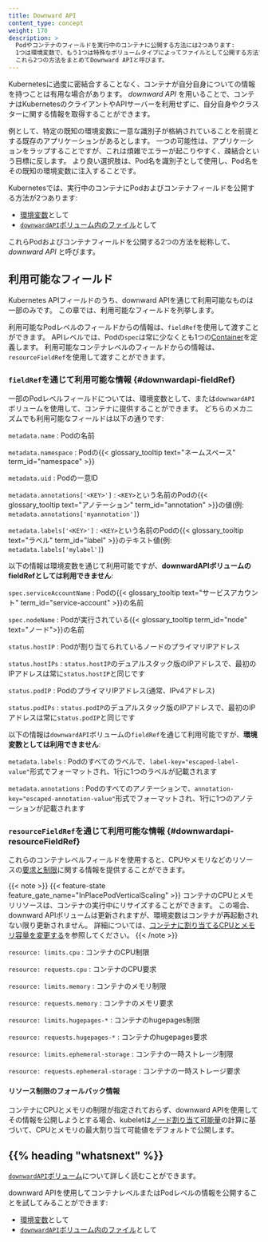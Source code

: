 ```yaml
---
title: Downward API
content_type: concept
weight: 170
description: >
  Podやコンテナのフィールドを実行中のコンテナに公開する方法には2つあります:
  1つは環境変数で、もう1つは特殊なボリュームタイプによってファイルとして公開する方法です。
  これら2つの方法をまとめてDownward APIと呼びます。
---
```


<!-- overview -->

Kubernetesに過度に密結合することなく、コンテナが自分自身についての情報を持つことは有用な場合があります。
_downward API_ を用いることで、コンテナはKubernetesのクライアントやAPIサーバーを利用せずに、自分自身やクラスターに関する情報を取得することができます。

例として、特定の既知の環境変数に一意な識別子が格納されていることを前提とする既存のアプリケーションがあるとします。
一つの可能性は、アプリケーションをラップすることですが、これは煩雑でエラーが起こりやすく、疎結合という目標に反します。
より良い選択肢は、Pod名を識別子として使用し、Pod名をその既知の環境変数に注入することです。

Kubernetesでは、実行中のコンテナにPodおよびコンテナフィールドを公開する方法が2つあります:

* [環境変数](/docs/tasks/inject-data-application/environment-variable-expose-pod-information/)として
* [`downwardAPI`ボリューム内のファイル](/docs/tasks/inject-data-application/downward-api-volume-expose-pod-information/)として

これらPodおよびコンテナフィールドを公開する2つの方法を総称して、_downward API_ と呼びます。

<!-- body -->

## 利用可能なフィールド

Kubernetes APIフィールドのうち、downward APIを通じて利用可能なものは一部のみです。
この章では、利用可能なフィールドを列挙します。

利用可能なPodレベルのフィールドからの情報は、`fieldRef`を使用して渡すことができます。
APIレベルでは、Podの`spec`は常に少なくとも1つの[Container](/docs/reference/kubernetes-api/workload-resources/pod-v1/#Container)を定義します。
利用可能なコンテナレベルのフィールドからの情報は、`resourceFieldRef`を使用して渡すことができます。

### `fieldRef`を通じて利用可能な情報 {#downwardapi-fieldRef}

一部のPodレベルフィールドについては、環境変数として、または`downwardAPI`ボリュームを使用して、コンテナに提供することができます。
どちらのメカニズムでも利用可能なフィールドは以下の通りです:

`metadata.name`
: Podの名前

`metadata.namespace`
: Podの{{< glossary_tooltip text="ネームスペース" term_id="namespace" >}}

`metadata.uid`
: Podの一意ID

`metadata.annotations['<KEY>']`
: `<KEY>`という名前のPodの{{< glossary_tooltip text="アノテーション" term_id="annotation" >}}の値(例: `metadata.annotations['myannotation']`)

`metadata.labels['<KEY>']`
: `<KEY>`という名前のPodの{{< glossary_tooltip text="ラベル" term_id="label" >}}のテキスト値(例: `metadata.labels['mylabel']`)

以下の情報は環境変数を通じて利用可能ですが、**downwardAPIボリュームのfieldRefとしては利用できません**:

`spec.serviceAccountName`
: Podの{{< glossary_tooltip text="サービスアカウント" term_id="service-account" >}}の名前

`spec.nodeName`
: Podが実行されている{{< glossary_tooltip term_id="node" text="ノード">}}の名前

`status.hostIP`
: Podが割り当てられているノードのプライマリIPアドレス

`status.hostIPs`
: `status.hostIP`のデュアルスタック版のIPアドレスで、最初のIPアドレスは常に`status.hostIP`と同じです

`status.podIP`
: PodのプライマリIPアドレス(通常、IPv4アドレス)

`status.podIPs`
: `status.podIP`のデュアルスタック版のIPアドレスで、最初のIPアドレスは常に`status.podIP`と同じです

以下の情報は`downwardAPI`ボリュームの`fieldRef`を通じて利用可能ですが、**環境変数としては利用できません**:

`metadata.labels`
: Podのすべてのラベルで、`label-key="escaped-label-value"`形式でフォーマットされ、1行に1つのラベルが記載されます

`metadata.annotations`
: Podのすべてのアノテーションで、`annotation-key="escaped-annotation-value"`形式でフォーマットされ、1行に1つのアノテーションが記載されます

### `resourceFieldRef`を通じて利用可能な情報 {#downwardapi-resourceFieldRef}

これらのコンテナレベルフィールドを使用すると、CPUやメモリなどのリソースの[要求と制限](/docs/concepts/configuration/manage-resources-containers/#requests-and-limits)に関する情報を提供することができます。

{{< note >}}
{{< feature-state feature_gate_name="InPlacePodVerticalScaling" >}}
コンテナのCPUとメモリリソースは、コンテナの実行中にリサイズすることができます。
この場合、downward APIボリュームは更新されますが、環境変数はコンテナが再起動されない限り更新されません。
詳細については、[コンテナに割り当てるCPUとメモリ容量を変更する](/docs/tasks/configure-pod-container/resize-container-resources/)を参照してください。
{{< /note >}}

`resource: limits.cpu`
: コンテナのCPU制限

`resource: requests.cpu`
: コンテナのCPU要求

`resource: limits.memory`
: コンテナのメモリ制限

`resource: requests.memory`
: コンテナのメモリ要求

`resource: limits.hugepages-*`
: コンテナのhugepages制限

`resource: requests.hugepages-*`
: コンテナのhugepages要求

`resource: limits.ephemeral-storage`
: コンテナの一時ストレージ制限

`resource: requests.ephemeral-storage`
: コンテナの一時ストレージ要求

#### リソース制限のフォールバック情報

コンテナにCPUとメモリの制限が指定されておらず、downward APIを使用してその情報を公開しようとする場合、kubeletは[ノード割り当て可能量](/docs/tasks/administer-cluster/reserve-compute-resources/#node-allocatable)の計算に基づいて、CPUとメモリの最大割り当て可能値をデフォルトで公開します。

## {{% heading "whatsnext" %}}

[`downwardAPI`ボリューム](/docs/concepts/storage/volumes/#downwardapi)について詳しく読むことができます。

downward APIを使用してコンテナレベルまたはPodレベルの情報を公開することを試してみることができます:
* [環境変数](/docs/tasks/inject-data-application/environment-variable-expose-pod-information/)として
* [`downwardAPI`ボリューム内のファイル](/docs/tasks/inject-data-application/downward-api-volume-expose-pod-information/)として
